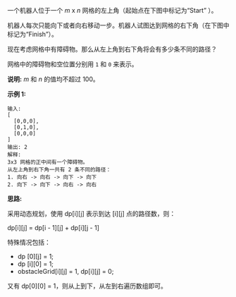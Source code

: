 一个机器人位于一个 *m* x *n* 网格的左上角（起始点在下图中标记为“Start” ）。

机器人每次只能向下或者向右移动一步。机器人试图达到网格的右下角（在下图中标记为“Finish”）。

现在考虑网格中有障碍物。那么从左上角到右下角将会有多少条不同的路径？

网格中的障碍物和空位置分别用 `1` 和 `0` 来表示。

**说明:** *m* 和 *n* 的值均不超过 100。

**示例 1:**

```
输入:
[
  [0,0,0],
  [0,1,0],
  [0,0,0]
]
输出: 2
解释:
3x3 网格的正中间有一个障碍物。
从左上角到右下角一共有 2 条不同的路径：
1. 向右 -> 向右 -> 向下 -> 向下
2. 向下 -> 向下 -> 向右 -> 向右
```

**思路:**

采用动态规划，使用 dp[i][j] 表示到达 [i][j] 点的路径数，则：

dp[i][j] = dp[i - 1][j] + dp[i][j - 1]

特殊情况包括：

- dp [0][j] = 1;
- dp [i][0] = 1;
- obstacleGrid[i][j] = 1, dp[i][j] = 0;

又有 dp[0][0] = 1，则从上到下，从左到右遍历数组即可。
